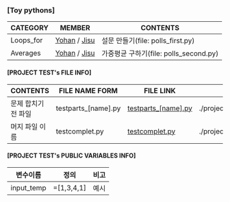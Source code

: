 ### [Toy pythons]

|CATEGORY|MEMBER|CONTENTS|
|--|--|--|
Loops_for|[Yohan](./polls_first/polls_first_[yohan].py) / [Jisu](./polls_first/polls_first_jisu.py)|설문 만들기(file: polls_first.py)
Averages|[Yohan](./polls_second/polls_second_yohan.py) / [Jisu](./polls_second/polls_second_jisu.py)|가중평균 구하기(file: polls_second.py)



#### [PROJECT TEST's FILE INFO]

|CONTENTS|FILE NAME FORM|FILE LINK|MAP|
|--|--|--|--|
문제 합치기 전 파일|testparts_[name].py |[testparts_[name].py](./project_test/parts/testparts_[name].py)|./project_test/parts/testparts_[name].py
머지 파일 이름 |testcomplet.py|[testcomplet.py](./project_test/testcomplet.py) |./project_test/testcomplet.py|


#### [PROJECT TEST's PUBLIC VARIABLES INFO]
|변수이름|정의|비고|
|--|--|--|
input_temp|=[1,3,4,1]|예시|

